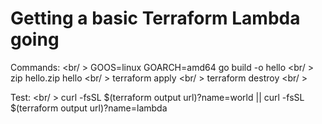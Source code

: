 # Getting a basic Terraform Lambda going

Commands: <br/ >
GOOS=linux GOARCH=amd64 go build -o hello <br/ >
zip hello.zip hello <br/ >
terraform apply <br/ >
terraform destroy <br/ >

Test: <br/ >
curl -fsSL $(terraform output url)?name=world || curl -fsSL $(terraform output url)?name=lambda
